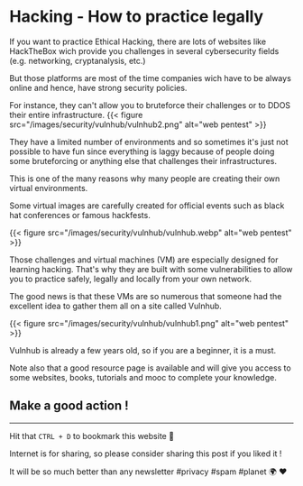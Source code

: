 # Hacking - How to practice legally


If you want to practice Ethical Hacking, there are lots of websites like HackTheBox wich provide you challenges in several cybersecurity fields (e.g. networking, cryptanalysis, etc.) 


But those platforms are most of the time companies wich have to be always online and hence, have strong security policies. 

For instance, they can't allow you to bruteforce their challenges or to DDOS their entire infrastructure. 
{{< figure src="/images/security/vulnhub/vulnhub2.png" alt="web pentest" >}} 

They have a limited number of environments and so sometimes it's just not possible to have fun since everything is laggy because of people doing some bruteforcing or anything else that challenges their infrastructures.

This is one of the many reasons why many people are creating their own virtual environments.

Some virtual images are carefully created for official events such as black hat conferences or famous hackfests. 

{{< figure src="/images/security/vulnhub/vulnhub.webp" alt="web pentest" >}} 

Those challenges and virtual machines (VM) are especially designed for learning hacking. That's why they are built with some vulnerabilities to allow you to practice safely, legally and locally from your own network.

The good news is that these VMs are so numerous that someone had the excellent idea to gather them all on a site called Vulnhub.

{{< figure src="/images/security/vulnhub/vulnhub1.png" alt="web pentest" >}} 


Vulnhub is already a few years old, so if you are a beginner, it is a must.

Note also that a good resource page is available and will give you access to some websites, books, tutorials and mooc to complete your knowledge.

## Make a good action !
---
Hit that `CTRL + D` to bookmark this website 🔖

Internet is for sharing, so please consider sharing this post if you liked it !

It will be so much better than any newsletter #privacy #spam #planet 🌍 ❤️
